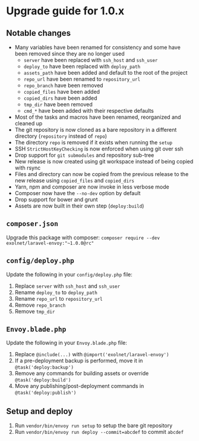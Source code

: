# Upgrade guide for 1.0.x

## Notable changes

* Many variables have been renamed for consistency and some have been removed since they are no longer used
  * `server` have been replaced with `ssh_host` and `ssh_user`
  * `deploy_to` have been replaced with `deploy_path`
  * `assets_path` have been added and default to the root of the project
  * `repo_url` have been renamed to `repository_url`
  * `repo_branch` have been removed
  * `copied_files` have been added
  * `copied_dirs` have been added
  * `tmp_dir` have been removed
  * `cmd_*` have been added with their respective defaults
* Most of the tasks and macros have been renamed, reorganized and cleaned up
* The git repository is now cloned as a bare repository in a different directory (`repository` instead of `repo`)
* The directory `repo` is removed if it exists when running the `setup`
* SSH `StrictHostKeyChecking` is now enforced when using git over ssh
* Drop support for `git submodules` and repository sub-tree
* New release is now created using git workspace instead of being copied with rsync
* Files and directory can now be copied from the previous release to the new release using `copied_files` and `copied_dirs`
* Yarn, npm and composer are now invoke in less verbose mode
* Composer now have the `--no-dev` option by default
* Drop support for bower and grunt
* Assets are now built in their own step (`deploy:build`)

## `composer.json`

Upgrade this package with composer: `composer require --dev exolnet/laravel-envoy:"~1.0.0@rc"`

## `config/deploy.php`

Update the following in your `config/deploy.php` file:

1. Replace `server` with `ssh_host` and `ssh_user`
2. Rename `deploy_to` to `deploy_path`
3. Rename `repo_url` to `repository_url`
4. Remove `repo_branch`
5. Remove `tmp_dir`

## `Envoy.blade.php`

Update the following in your `Envoy.blade.php` file:

1. Replace `@include(...)` with `@import('exolnet/laravel-envoy')`
2. If a pre-deployment backup is performed, move it in `@task('deploy:backup')`
3. Remove any commands for building assets or override `@task('deploy:build')`
4. Move any publishing/post-deployment commands in `@task('deploy:publish')`

## Setup and deploy

1. Run `vendor/bin/envoy run setup` to setup the bare git repository
2. Run `vendor/bin/envoy run deploy --commit=abcdef` to commit `abcdef`
